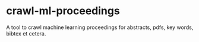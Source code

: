 # crawl-ml-proceedings
A tool to crawl machine learning proceedings for abstracts, pdfs, key words, bibtex et cetera.
